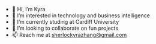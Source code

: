 - 👋 Hi, I’m Kyra
- 👀 I’m interested in technology and business intelligence 
- 🌱 I’m currently studing at Cardiff University
- 💞️ I’m looking to collaborate on fun projects
- 📫 Reach me at sherlockyrazhang@gmail.com

<!---
sherlockyrazhang/sherlockyrazhang is a ✨ special ✨ repository because its `README.md` (this file) appears on your GitHub profile.
You can click the Preview link to take a look at your changes.
--->
